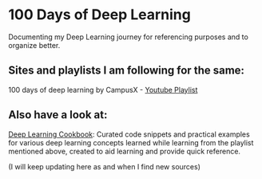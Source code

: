 # 100 Days of Deep Learning

Documenting my Deep Learning journey for referencing purposes and to organize better. 

## Sites and playlists I am following for the same: 
100 days of deep learning by CampusX - [Youtube Playlist](https://youtu.be/2dH_qjc9mFg?si=Q_WeDma6afvISqlb)

## Also have a look at:
[Deep Learning Cookbook](https://github.com/sanhiitaa/100-days-of-deep-learning/blob/main/deep_learning_cookbook.ipynb): Curated code snippets and practical examples for various deep learning concepts learned while learning from the playlist mentioned above, created to aid learning and provide quick reference. 

(I will keep updating here as and when I find new sources)
